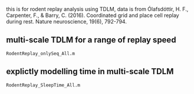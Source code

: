 this is for rodent replay analysis using TDLM, data is from Ólafsdóttir, H. F., Carpenter, F., & Barry, C. (2016). Coordinated grid and place cell replay during rest. Nature neuroscience, 19(6), 792-794.

## multi-scale TDLM for a range of replay speed
``` RodentReplay_onlySeq_All.m ```

## explictly modelling time in multi-scale TDLM

``` RodentReplay_SleepTime_All.m ```
